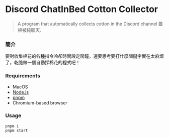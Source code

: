 # Discord ChatInBed Cotton Collector
> A program that automatically collects cotton in the Discord channel 蓋棉被純聊天.

### 簡介
要對收集棉花的各種指令冷卻時間設定鬧鐘，還要思考要打什麼關鍵字實在太麻煩了，乾脆做一個自動採棉花的程式吧！

### Requirements
- MacOS
- [Node.js](https://nodejs.org/en/download/)
- [pnpm](https://pnpm.io/installation)
- Chromium-based browser

### Usage

    pnpm i
    pnpm start
